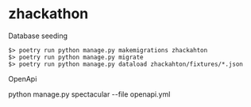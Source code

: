 # zhackathon


Database seeding

```zh
$> poetry run python manage.py makemigrations zhackahton
$> poetry run python manage.py migrate
$> poetry run python manage.py dataload zhackahton/fixtures/*.json
```


OpenApi


python manage.py spectacular --file openapi.yml

